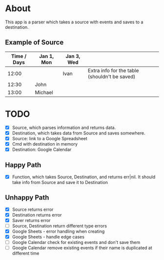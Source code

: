 # About

This app is a parser which takes a source with events and saves to a destination.

## Example of Source

| Time / Days | Jan 1, Mon | Jan 3, Wed |                                               |
| ----------- | ---------- | ---------- | --------------------------------------------- |
| 12:00       |            | Ivan       | Extra info for the table (shouldn't be saved) |
| 12:30       | John       |            |                                               |
| 13:00       | Michael    |            |                                               |

# TODO

- [x] Source, which parses information and returns data.
- [x] Destination, which takes data from Source and saves somewhere.
- [x] Source: link to a Google Spreadsheet
- [x] Cmd with destination in memory
- [x] Destination: Google Calendar

## Happy Path

- [x] Function, which takes Source, Destination, and returns err|nil. It should take info from Source and save it to Destination

## Unhappy Path

- [x] Source returns error
- [x] Destination returns error
- [x] Saver returns error
- [ ] Source, Destination return different type errors
- [x] Google Sheets - error handling when creating
- [x] Google Sheets - handle edge cases
- [ ] Google Calendar check for existing events and don't save them
- [ ] Google Calendar remove existing events if their name is duplicated at different time
